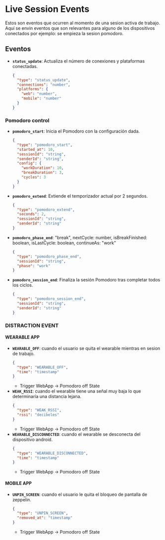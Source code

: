 # Live Session Events

Estos son eventos que ocurren al momento de una sesion activa de trabajo.
Aquí se envin eventos que son relevantes para alguno de los dispositivos conectados por ejemplo: se empieza la sesion pomodoro.

## Eventos

- **`status_update`**: Actualiza el número de conexiones y plataformas conectadas.
  ```json
  {
    "type": "status_update",
    "connections": "number",
    "platforms": {
      "web": "number",
      "mobile": "number"
    }
  }
  ```

### Pomodoro control

- **`pomodoro_start`**: Inicia el Pomodoro con la configuración dada.
  ```json
  {
    "type": "pomodoro_start",
    "started_at": 10,
    "sessionId": "string",
    "senderId": "string",
    "config": {
      "workDuration": 10,
      "breakDuration": 3,
      "cycles": 3
    }
  }
  ```
- **`pomodoro_extend`**: Extiende el temporizador actual por 2 segundos.
  ```json
  {
    "type": "pomodoro_extend",
    "seconds": 2,
    "sessionId": "string",
    "senderId": "string"
  }
  ```
- **`pomodoro_phase_end`**: "break", nextCycle: number, isBreakFinished: boolean, isLastCycle: boolean, continueAs: "work"
  ```json
  {
    "type": "pomodoro_phase_end",
    "sessionId": "string",
    "phase": "work"
  }
  ```
- **`pomodoro_session_end`**: Finaliza la sesión Pomodoro tras completar todos los ciclos.
  ```json
  {
    "type": "pomodoro_session_end",
    "sessionId": "string",
    "senderId": "string"
  }
  ```

### DISTRACTION EVENT

#### WEARABLE APP

- **`WEARABLE_OFF`**: cuando el usuario se quita el wearable mientras en sesion de trabajo.
  ```json
  {
    "type": "WEARABLE_OFF",
    "time": "timestamp"
  }
  ```
  - Trigger WebApp -> Pomodoro off State
- **`WEAK_RSSI`**: cuando el wearable tiene una señal muy baja lo que determinaría una distancia lejana.
  ```json
  {
    "type": "WEAK_RSSI",
    "rssi": "decibeles"
  }
  ```
  - Trigger WebApp -> Pomodoro off State
- **`WEARABLE_DISCONNECTED`**: cuando el wearable se desconecta del dispositivo android.
  ```json
  {
    "type": "WEARABLE_DISCONNECTED",
    "time": "timestamp"
  }
  ```
  - Trigger WebApp -> Pomodoro off State

#### MOBILE APP

- **`UNPIN_SCREEN`**: cuando el usuario le quita el bloqueo de pantalla de zeppelin.
  ```json
  {
    "type": "UNPIN_SCREEN",
    "removed_at": "timestamp"
  }
  ```
  - Trigger WebApp -> Pomodoro off State
